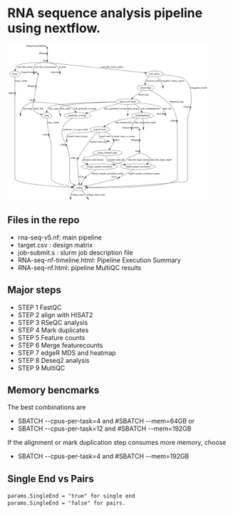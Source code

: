
# RNA sequence analysis pipeline using nextflow. 
<img src="https://github.com/dmbala/Nf-RNA-Seq-OARC/blob/master/Fig/dag-flowchart.png" width="450px" height="350px" />

## Files in the repo
 * rna-seq-v5.nf: main pipeline
 * target.csv : design matrix
 * job-submit.s : slurm job description file
 * RNA-seq-nf-timeline.html: Pipeline Execution Summary
 * RNA-seq-nf.html: pipeline MultiQC results

## Major steps 
 * STEP 1 FastQC
 * STEP 2 align with HISAT2
 * STEP 3 RSeQC analysis
 * STEP 4 Mark duplicates
 * STEP 5 Feature counts
 * STEP 6 Merge featurecounts
 * STEP 7 edgeR MDS and heatmap
 * STEP 8 Deseq2 analysis 
 * STEP 9 MultiQC

## Memory bencmarks
The best combinations are
* SBATCH --cpus-per-task=4 and #SBATCH --mem=64GB
or
* SBATCH --cpus-per-task=12 and #SBATCH --mem=192GB

If the alignment or mark duplication step consumes more memory, choose
* SBATCH --cpus-per-task=4 and #SBATCH --mem=192GB


## Single End vs Pairs
```
params.SingleEnd = "true" for single end
params.SingleEnd = "false" for pairs. 
```
